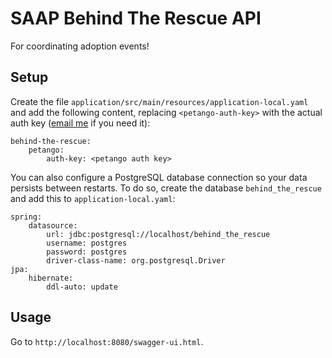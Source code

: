 # SAAP Behind The Rescue API
For coordinating adoption events!
## Setup
Create the file `application/src/main/resources/application-local.yaml`
and add the following content,
replacing `<petango-auth-key>` with the actual auth key
([email me](mailto:me@timmcca.be) if you need it):

    behind-the-rescue:
        petango:
            auth-key: <petango auth key>

You can also configure a PostgreSQL database connection
so your data persists between restarts.
To do so, create the database `behind_the_rescue`
and add this to `application-local.yaml`:

    spring:
        datasource:
            url: jdbc:postgresql://localhost/behind_the_rescue
            username: postgres
            password: postgres
            driver-class-name: org.postgresql.Driver
    jpa:
        hibernate:
            ddl-auto: update



## Usage

Go to `http://localhost:8080/swagger-ui.html`.